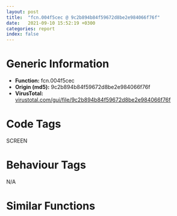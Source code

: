 ```yaml
---
layout: post
title:  "fcn.004f5cec @ 9c2b894b84f59672d8be2e984066f76f"
date:   2021-09-10 15:52:19 +0300
categories: report
index: false
---
```


# Generic Information
- **Function:** fcn.004f5cec
- **Origin (md5):** 9c2b894b84f59672d8be2e984066f76f
- **VirusTotal:** [virustotal.com/gui/file/9c2b894b84f59672d8be2e984066f76f][virustotal_ref]

# Code Tags
<span class="tag" id="SCREEN">SCREEN</span>


# Behaviour Tags
<span class="bhv-tag" id="na">N/A</span>

# Similar Functions
<script type="text/javascript" src="https://www.gstatic.com/charts/loader.js"></script>
<script type="text/javascript">

    google.charts.load('current', {'packages':['corechart']});
    google.charts.setOnLoadCallback(drawChart);

    function drawChart() {
    var data = new google.visualization.DataTable();
        data.addColumn('number', 'X');
        data.addColumn('number', 'Y');
        data.addColumn({type: 'string', role: 'tooltip', 'p': {'html': true}});
        data.addColumn({'type': 'string', 'role': 'style'});
        
        data.addRows([
    [76.34335327148438, 13.356303215026855, '<b><a href="/report/fcn.004f5cec@9c2b894b84f59672d8be2e984066f76f">fcn.004f5cec</a><br>@9c2b894b84f59672d8be2e984066f76f</b><br>', 'point { fill-color: #e0440e; }'],
[27.829195022583008, -20.691524505615234, '<b><a href="/report/fcn.100ea61b@e5d49e0823e602f2ee948ac39d32c1eb">fcn.100ea61b</a><br>@e5d49e0823e602f2ee948ac39d32c1eb</b><br>', 'null'],
[10.43930435180664, 35.97176742553711, '<b><a href="/report/fcn.00463059@9c2b894b84f59672d8be2e984066f76f">fcn.00463059</a><br>@9c2b894b84f59672d8be2e984066f76f</b><br>', 'null'],
[-31.434171676635742, -19.71747398376465, '<b><a href="/report/fcn.100d5f52@e5d49e0823e602f2ee948ac39d32c1eb">fcn.100d5f52</a><br>@e5d49e0823e602f2ee948ac39d32c1eb</b><br>', 'null'],
[75.20065307617188, -56.311038970947266, '<b><a href="/report/fcn.1004a1d2@e5d49e0823e602f2ee948ac39d32c1eb">fcn.1004a1d2</a><br>@e5d49e0823e602f2ee948ac39d32c1eb</b><br>', 'null'],
[8.588690757751465, -76.75065612792969, '<b><a href="/report/fcn.00443d11@9c2b894b84f59672d8be2e984066f76f">fcn.00443d11</a><br>@9c2b894b84f59672d8be2e984066f76f</b><br>', 'null'],

        ]);

    var options = {
        title: 'Similarity Plot',
        legend: 'none',
        colors: ['#dedbd9', '#e6693e', '#ec8f6e', '#f3b49f', '#f6c7b6'],
        tooltip: {isHtml: true, trigger: 'both'},
        explorer: {
        actions: ["dragToZoom", "rightClickToReset"],
        },
        chartArea: {
        width: '80%',
        height: '80%'
        },
        width: '100%',
        height: '100%'
    };

    var chart = new google.visualization.ScatterChart(document.getElementById('chart_div'));

    chart.draw(data, options);
    }
    
</script>


<div id="chart_div" style="width: 100%px; height: 100%;"></div>

# Disassembled Code
{% highlight nasm %}

push 0x60
mov eax, 0x57e9d3
call fcn.00553908
mov ebx, ecx
xor edi, edi
mov dword[ebx+0x38], edi
cmp dword[ebx+0x44], edi
je 0x4f6175
cmp dword[ebx+0x48], edi
je 0x4f6175
cmp dword[ebx+0x50], edi
jne 0x4f5d9a
push 0x368
call fcn.0040e3eb
mov esi, eax
pop ecx
mov dword[ebp-0x6c], esi
mov dword[ebp-4], edi
test esi, esi
je 0x4f5d40
mov ecx, esi
call fcn.004a91ab
mov dword[esi], vtable.CDummyDockablePane.0
jmp 0x4f5d42
mov esi, edi
or dword[ebp-4], 0xffffffff
mov dword[ebx+0x50], esi
mov eax, dword[0x5e14c8]
mov dword[ebp-0x40], edi
mov dword[ebp-0x3c], edi
mov dword[ebp-0x38], edi
mov dword[ebp-0x34], edi
test eax, eax
jne 0x4f5d66
mov ecx, dword[ebx+0x44]
call fcn.00416109
mov edi, dword[ebx+0x50]
lea ecx, [ebp-0x40]
xor edx, edx
push edx
push 0xf
mov esi, dword[edi]
push 0x20
push 0x40000000
push dword[0x5d8a80]
mov esi, dword[esi+0x328]
push edx
push ecx
push eax
push 0x5b8294
push edx
mov ecx, esi
call fcn.00553897
mov ecx, edi
call esi
mov esi, dword[0x5e19b8]
lea eax, [ebp-0x5c]
mov edi, dword[0x5e19bc]
and dword[ebp-0x5c], 0
and dword[ebp-0x58], 0
push eax
call dword[sym.imp.USER32.dll_GetCursorPos]
mov ecx, dword[ebp-0x5c]
sub ecx, dword[ebx+4]
mov eax, dword[ebp-0x58]
sub eax, dword[ebx+8]
push ecx
mov dword[ebp-0x6c], ecx
mov dword[ebp-0x60], eax
call fcn.0055e1e6
pop ecx
cmp eax, esi
jge 0x4f5dfa
push dword[ebp-0x60]
call fcn.0055e1e6
pop ecx
cmp eax, edi
jge 0x4f5dfa
lea eax, [ebx+0xc]
push eax
call dword[sym.imp.USER32.dll_IsRectEmpty]
test eax, eax
je 0x4f5dfa
cmp dword[ebp+8], 0
je 0x4f6175
mov ecx, dword[ebx+0x48]
xor eax, eax
inc eax
push eax
mov dword[ebx+0x30], eax
call fcn.0047134e
lea esi, [ebx+0x1c]
push esi
call dword[sym.imp.USER32.dll_IsRectEmpty]
test eax, eax
je 0x4f5e1a
lea esi, [ebx+0xc]
and dword[ebp-0x54], 0
lea edi, [ebp-0x50]
movsd dword
movsd dword
movsd dword
movsd dword
lea edi, [ebx+0xc]
push edi
call dword[sym.imp.USER32.dll_IsRectEmpty]
mov esi, 0x590978
test eax, eax
je 0x4f5ef2
mov ecx, dword[ebx+0x44]
push 0x5d8694
call fcn.00431851
test eax, eax
je 0x4f5e5f
mov eax, dword[ebx+0x44]
push edi
push dword[eax+0x20]
call dword[sym.imp.USER32.dll_GetWindowRect]
jmp 0x4f5eeb
mov ecx, dword[ebx+0x44]
push esi
call fcn.00431851
test eax, eax
je 0x4f5eeb
push dword[ebx+0x44]
push esi
call fcn.004317b9
pop ecx
pop ecx
mov ecx, dword[ebx+0x44]
mov esi, eax
push edi
mov dword[ebp-0x54], esi
push dword[ecx+0x20]
call dword[sym.imp.USER32.dll_GetWindowRect]
mov ecx, dword[esi]
push 0
mov esi, dword[ecx+0x228]
mov ecx, esi
call fcn.00553897
mov ecx, dword[ebp-0x54]
call esi
test eax, eax
jne 0x4f5ec9
mov ecx, dword[ebp-0x54]
mov eax, dword[ecx+0x1f0]
sub eax, dword[ecx+0x1e8]
add eax, dword[edi]
mov dword[ebx+0x14], eax
mov eax, dword[ebx+0x10]
sub eax, dword[ecx+0x1ec]
add eax, dword[ecx+0x1f4]
mov dword[ebx+0x18], eax
push dword[ebx+8]
push dword[ebx+4]
push edi
call dword[sym.imp.USER32.dll_PtInRect]
test eax, eax
jne 0x4f5eeb
push eax
mov eax, dword[ebx+4]
sub eax, dword[edi]
sub eax, 5
push eax
push edi
call dword[sym.imp.USER32.dll_OffsetRect]
mov dword[ebp-0x54], 1
xor eax, eax
lea esi, [ebx+0x4c]
mov edi, dword[esi]
mov dword[ebp-0x64], eax
mov dword[ebp-0x20], eax
mov dword[ebp-0x1c], eax
mov dword[ebp-0x18], eax
mov dword[ebp-0x14], eax
lea eax, [ebp-0x20]
push eax
call dword[sym.imp.USER32.dll_SetRectEmpty]
mov ecx, dword[ebx+0x48]
xor edx, edx
mov dword[ebp-0x68], edx
test ecx, ecx
je 0x4f5f39
mov eax, dword[ecx+0x1b8]
test eax, eax
je 0x4f5f39
cmp dword[eax+8], edx
je 0x4f5f39
cmp dword[eax+4], edx
je 0x4f5f39
mov dword[ebp-0x68], 1
push esi
lea eax, [ebp-0x64]
push eax
lea eax, [ebp-0x20]
push eax
push dword[ebp-0x58]
push dword[ebp-0x5c]
push dword[ebx+0x44]
call fcn.0046fcdf
test edi, edi
je 0x4f5f73
cmp dword[ebx+0x34], 0xffffffff
je 0x4f5f73
cmp edi, dword[esi]
jne 0x4f5f64
cmp dword[ebp-0x64], 0
jne 0x4f5f73
push edi
mov ecx, ebx
call fcn.004f6401
mov dword[ebp-0x54], 1
mov ecx, dword[ebx+0x44]
xor edi, edi
push 0x5d8694
inc edi
call fcn.00431851
test eax, eax
jne 0x4f5fc1
mov ecx, dword[ebx+0x44]
push 0x590978
call fcn.00431851
test eax, eax
je 0x4f5fc1
push dword[ebx+0x44]
push 0x590978
call fcn.004317b9
mov edi, eax
pop ecx
pop ecx
mov ecx, dword[edi]
mov esi, dword[ecx+0x18c]
mov ecx, esi
call fcn.00553897
mov ecx, edi
call esi
mov edi, eax
lea esi, [ebx+0x4c]
cmp dword[esi], 0
je 0x4f6096
test edi, edi
je 0x4f6096
push dword[esi]
push 0x59fd8c
call fcn.004317b9
mov edi, eax
pop ecx
pop ecx
test edi, edi
je 0x4f6060
cmp dword[ebp-0x64], 0
je 0x4f6096
mov ecx, dword[edi]
mov esi, dword[ecx+0x3a8]
mov ecx, esi
call fcn.00553897
mov ecx, edi
call esi
cmp eax, 1
jle 0x4f601f
mov eax, dword[edi]
mov esi, dword[eax+0x3ac]
mov ecx, esi
call fcn.00553897
mov ecx, edi
call esi
test eax, eax
jne 0x4f604d
mov eax, dword[edi]
mov esi, dword[eax+0x3a8]
mov ecx, esi
call fcn.00553897
mov ecx, edi
call esi
test eax, eax
jle 0x4f605d
mov eax, dword[edi]
mov esi, dword[eax+0x3ac]
mov ecx, esi
call fcn.00553897
mov ecx, edi
call esi
test eax, eax
jne 0x4f605d
push dword[ebp-0x54]
mov ecx, ebx
push edi
call fcn.004f617d
jmp 0x4f6175
lea esi, [ebx+0x4c]
cmp dword[ebp-0x64], 0
je 0x4f6096
cmp dword[ebx+0x34], 0xffffffff
jne 0x4f6175
cmp dword[ebp-0x54], 0
jne 0x4f607f
push 0
mov ecx, ebx
call fcn.004f5b41
push 0
push dword[esi]
mov ecx, ebx
call fcn.004f5980
mov dword[ebx+0x34], 1
jmp 0x4f6175
push dword[ebp-0x60]
lea eax, [ebx+0xc]
push dword[ebp-0x6c]
push eax
call dword[sym.imp.USER32.dll_OffsetRect]
mov eax, dword[ebp-0x5c]
lea esi, [ebp-0x20]
lea edi, [ebx+0x1c]
mov dword[ebx+4], eax
mov eax, dword[ebp-0x58]
movsd dword
mov dword[ebx+8], eax
movsd dword
movsd dword
movsd dword
lea edi, [ebx+0x1c]
push edi
call dword[sym.imp.USER32.dll_IsRectEmpty]
test eax, eax
je 0x4f60da
call fcn.00410017
mov esi, dword[eax+0x1b0]
mov dword[ebp-0x60], esi
jmp 0x4f60e8
call fcn.00410017
mov eax, dword[eax+0x1b4]
mov dword[ebp-0x60], eax
xor eax, eax
push edi
mov dword[ebp-0x30], eax
mov dword[ebp-0x2c], eax
mov dword[ebp-0x28], eax
mov dword[ebp-0x24], eax
call dword[sym.imp.USER32.dll_IsRectEmpty]
test eax, eax
je 0x4f613c
push dword[ebp-0x58]
lea esi, [ebx+0xc]
push dword[ebp-0x5c]
push esi
call dword[sym.imp.USER32.dll_PtInRect]
test eax, eax
jne 0x4f613e
mov eax, dword[esi+8]
sub eax, dword[esi]
mov ecx, dword[ebx+0x10]
cdq
add ecx, 5
sub eax, edx
mov edx, dword[ebp-0x5c]
sar eax, 1
add eax, dword[esi]
sub edx, eax
mov eax, dword[ebp-0x58]
sub eax, ecx
push eax
push edx
push esi
call dword[sym.imp.USER32.dll_OffsetRect]
jmp 0x4f613e
mov esi, edi
cmp dword[ebp-0x68], 0
lea edi, [ebp-0x30]
movsd dword
movsd dword
movsd dword
movsd dword
je 0x4f6159
lea eax, [ebx+0x1c]
push eax
call dword[sym.imp.USER32.dll_IsRectEmpty]
test eax, eax
jne 0x4f6175
push dword[ebx+0x40]
mov esi, dword[ebp-0x60]
lea eax, [ebp-0x30]
push esi
push dword[ebp-0x54]
mov ecx, ebx
push eax
lea eax, [ebp-0x50]
push eax
call fcn.004f58f3
mov dword[ebx+0x40], esi
call fcn.005538b2
ret 4

{% endhighlight %}

[virustotal_ref]: https://www.virustotal.com/gui/file/9c2b894b84f59672d8be2e984066f76f